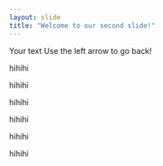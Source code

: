 ```yaml
---
layout: slide
title: "Welcome to our second slide!"
---
```

Your text
Use the left arrow to go back!


hihihi

hihihi

hihihi

hihihi

hihihi

hihihi

